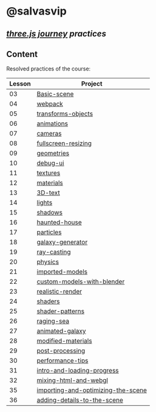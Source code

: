 # @salvasvip

## _[three.js journey](https://threejs-journey.com/) practices_

## Content

Resolved practices of the course:

| Lesson | Project                                                                                                                                                |
|--------|--------------------------------------------------------------------------------------------------------------------------------------------------------|
| 03     | [Basic-scene](https://talktosalvador.github.io/threeJS-journey-practices/03-Basic-scene/index.html)                                                    |
| 04     | [webpack](https://talktosalvador.github.io/threeJS-journey-practices/04-webpack/dist/index.html)                                                       |
| 05     | [transforms-objects](https://talktosalvador.github.io/threeJS-journey-practices/05-transforms-objects/dist/index.html)                                 |
| 06     | [animations](https://talktosalvador.github.io/threeJS-journey-practices/06-animations/dist/index.html)                                                 |
| 07     | [cameras](https://talktosalvador.github.io/threeJS-journey-practices/07-cameras/dist/index.html)                                                       |
| 08     | [fullscreen-resizing](https://talktosalvador.github.io/threeJS-journey-practices/08-fullscreen-resizing/dist/index.html)                               |
| 09     | [geometries](https://talktosalvador.github.io/threeJS-journey-practices/09-geometries/dist/index.html)                                                 |
| 10     | [debug-ui](https://talktosalvador.github.io/threeJS-journey-practices/10-debug-ui/dist/index.html)                                                     |
| 11     | [textures](https://talktosalvador.github.io/threeJS-journey-practices/11-textures/dist/index.html)                                                     |
| 12     | [materials](https://talktosalvador.github.io/threeJS-journey-practices/12-materials/dist/index.html)                                                   |
| 13     | [3D-text](https://talktosalvador.github.io/threeJS-journey-practices/13-3D-text/dist/index.html)                                                       |
| 14     | [lights](https://talktosalvador.github.io/threeJS-journey-practices/14-lights/dist/index.html)                                                         |
| 15     | [shadows](https://talktosalvador.github.io/threeJS-journey-practices/15-shadows/dist/index.html)                                                       |
| 16     | [haunted-house](https://talktosalvador.github.io/threeJS-journey-practices/16-haunted-house/dist/index.html)                                           |
| 17     | [particles](https://talktosalvador.github.io/threeJS-journey-practices/17-particles/dist/index.html)                                                   |
| 18     | [galaxy-generator](https://talktosalvador.github.io/threeJS-journey-practices/18-galaxy-generator/dist/index.html)                                     |
| 19     | [ray-casting](https://talktosalvador.github.io/threeJS-journey-practices/19-raycaster/dist/index.html)                                                 |
| 20     | [physics](https://talktosalvador.github.io/threeJS-journey-practices/20-physics/dist/index.html)                                                       |
| 21     | [imported-models](https://talktosalvador.github.io/threeJS-journey-practices/21-imported-models/dist/index.html)                                       |
| 22     | [custom-models-with-blender](https://talktosalvador.github.io/threeJS-journey-practices/22-custom-models-with-blender/dist/index.html)                 |
| 23     | [realistic-render](https://talktosalvador.github.io/threeJS-journey-practices/23-realistic-render/dist/index.html)                                     |
| 24     | [shaders](https://talktosalvador.github.io/threeJS-journey-practices/24-shaders/dist/index.html)                                                       |
| 25     | [shader-patterns](https://talktosalvador.github.io/threeJS-journey-practices/25-shader-patterns/dist/index.html)                                       |
| 26     | [raging-sea](https://talktosalvador.github.io/threeJS-journey-practices/26-raging-sea/dist/index.html)                                                 |
| 27     | [animated-galaxy](https://talktosalvador.github.io/threeJS-journey-practices/27-animated-galaxy/dist/index.html)                                       |
| 28     | [modified-materials](https://talktosalvador.github.io/threeJS-journey-practices/28-modified-materials/dist/index.html)                                 |
| 29     | [post-processing](https://talktosalvador.github.io/threeJS-journey-practices/29-post-processing/dist/index.html)                                       |
| 30     | [performance-tips](https://talktosalvador.github.io/threeJS-journey-practices/30-performance-tips/dist/index.html)                                     |
| 31     | [intro-and-loading-progress](https://talktosalvador.github.io/threeJS-journey-practices/31-intro-and-loading-progress/dist/index.html)                 |
| 32     | [mixing-html-and-webgl](https://talktosalvador.github.io/threeJS-journey-practices/32-mixing-html-and-webgl/dist/index.html)                           |
| 35     | [importing-and-optimizing-the-scene](https://talktosalvador.github.io/threeJS-journey-practices/35-importing-and-optimizing-the-scene/dist/index.html) |
| 36     | [adding-details-to-the-scene](https://talktosalvador.github.io/threeJS-journey-practices/36-adding-details-to-the-scene/dist/index.html)               |
